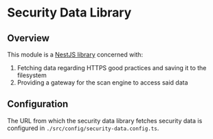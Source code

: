 # Security Data Library

## Overview

This module is a [NestJS library](https://docs.nestjs.com/cli/libraries)
concerned with:

1. Fetching data regarding HTTPS good practices and saving it to the filesystem
2. Providing a gateway for the scan engine to access said data

## Configuration

The URL from which the security data library fetches security data is configured
in `./src/config/security-data.config.ts`.
